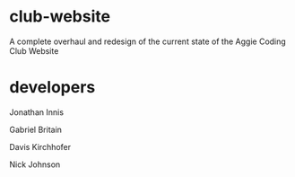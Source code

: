 # club-website
A complete overhaul and redesign of the current state of the Aggie Coding Club Website

# developers
Jonathan Innis

Gabriel Britain

Davis Kirchhofer

Nick Johnson

